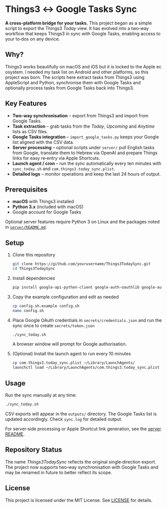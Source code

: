 # Things3 ↔ Google Tasks Sync

**A cross-platform bridge for your tasks.** This project began as a simple script to export the
Things3 *Today* view. It has evolved into a two‑way workflow that keeps
Things3 in sync with Google Tasks, enabling access to your to‑dos on any
device.

## Why?

Things3 works beautifully on macOS and iOS but it is locked to the Apple
ec osystem. I needed my task list on Android and other platforms, so this
project was born. The scripts here extract tasks from Things3 using
AppleScript and Python, synchronise them with Google Tasks and optionally
process tasks from Google Tasks back into Things3.

## Key Features

- **Two‑way synchronisation** – export from Things3 and import from Google Tasks.
- **Task extraction** – grab tasks from the *Today*, *Upcoming* and
  *Anytime* lists as CSV files.
- **Google Tasks integration** – `import_google_tasks.py` keeps your
  Google list aligned with the CSV data.
- **Server processing** – optional scripts under `server/` pull English
  tasks from Google, translate them to Hebrew via OpenAI and prepare
  Things links for easy re‑entry via Apple Shortcuts.
- **Launch agent / cron** – run the sync automatically every ten minutes
  with `sync_today.sh` and `com.things3.today_sync.plist`.
- **Detailed logs** – monitor operations and keep the last 24 hours of
  output.

## Prerequisites

- **macOS** with Things3 installed
- **Python 3.x** (included with macOS)
- Google account for Google Tasks

Optional server features require Python 3 on Linux and the
packages noted in [`server/README.md`](server/README.md).

## Setup

1. Clone this repository

   ```bash
   git clone https://github.com/yourusername/Things3TodaySync.git
   cd Things3TodaySync
   ```

2. Install dependencies

   ```bash
   pip install google-api-python-client google-auth-oauthlib google-auth-httplib2 pandas openai
   ```

3. Copy the example configuration and edit as needed

   ```bash
   cp config.sh.example config.sh
   nano config.sh
   ```

4. Place Google OAuth credentials in `secrets/credentials.json` and run
   the sync once to create `secrets/token.json`

   ```bash
   ./sync_today.sh
   ```

   A browser window will prompt for Google authorisation.

5. (Optional) Install the launch agent to run every 10 minutes

   ```bash
   cp com.things3.today_sync.plist ~/Library/LaunchAgents/
   launchctl load ~/Library/LaunchAgents/com.things3.today_sync.plist
   ```

## Usage

Run the sync manually at any time:

```bash
./sync_today.sh
```

CSV exports will appear in the `outputs/` directory. The Google Tasks list
is updated accordingly. Check `sync.log` for detailed output.

For server‑side processing or Apple Shortcut link generation, see the
[server README](server/README.md).

## Repository Status

The name *Things3TodaySync* reflects the original single‑direction export.
The project now supports two‑way synchronisation with Google Tasks and may
be renamed in future to better reflect its scope.

## License

This project is licensed under the MIT License. See
[LICENSE](LICENSE) for details.
